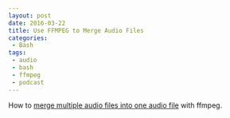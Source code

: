 ```yaml
---
layout: post
date: 2016-03-22
title: Use FFMPEG to Merge Audio Files
categories:
 - Bash
tags:
 - audio
 - bash
 - ffmpeg
 - podcast
---
```


How to [merge multiple audio files into one audio file](https://trac.ffmpeg.org/wiki/Concatenate) with ffmpeg.
